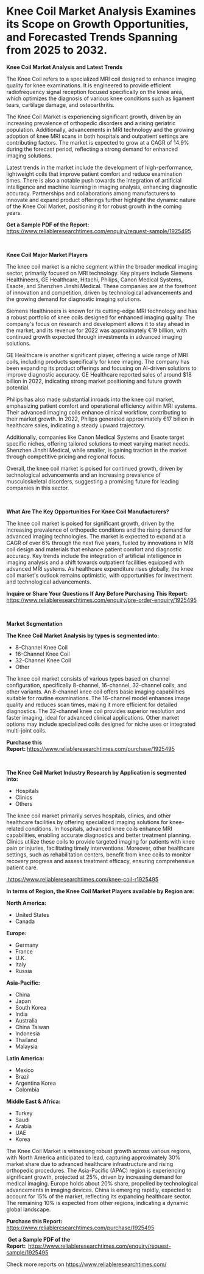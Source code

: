 <p><h1>Knee Coil Market Analysis Examines its Scope on Growth Opportunities, and Forecasted Trends Spanning from 2025 to 2032.</h1></p><p><strong>Knee Coil Market Analysis and Latest Trends</strong></p>
<p><p>The Knee Coil refers to a specialized MRI coil designed to enhance imaging quality for knee examinations. It is engineered to provide efficient radiofrequency signal reception focused specifically on the knee area, which optimizes the diagnosis of various knee conditions such as ligament tears, cartilage damage, and osteoarthritis. </p><p>The Knee Coil Market is experiencing significant growth, driven by an increasing prevalence of orthopedic disorders and a rising geriatric population. Additionally, advancements in MRI technology and the growing adoption of knee MRI scans in both hospitals and outpatient settings are contributing factors. The market is expected to grow at a CAGR of 14.9% during the forecast period, reflecting a strong demand for enhanced imaging solutions.</p><p>Latest trends in the market include the development of high-performance, lightweight coils that improve patient comfort and reduce examination times. There is also a notable push towards the integration of artificial intelligence and machine learning in imaging analysis, enhancing diagnostic accuracy. Partnerships and collaborations among manufacturers to innovate and expand product offerings further highlight the dynamic nature of the Knee Coil Market, positioning it for robust growth in the coming years.</p></p>
<p><strong>Get a Sample PDF of the Report:&nbsp;</strong> <a href="https://www.reliableresearchtimes.com/enquiry/request-sample/1925495?utm_campaign=3041&utm_medium=2&utm_source=Github&utm_content=ia&utm_term=04032025&utm_id=knee-coil">https://www.reliableresearchtimes.com/enquiry/request-sample/1925495</a></p>
<p>&nbsp;</p>
<p><strong>Knee Coil Major Market Players</strong></p>
<p><p>The knee coil market is a niche segment within the broader medical imaging sector, primarily focused on MRI technology. Key players include Siemens Healthineers, GE Healthcare, Hitachi, Philips, Canon Medical Systems, Esaote, and Shenzhen Jinshi Medical. These companies are at the forefront of innovation and competition, driven by technological advancements and the growing demand for diagnostic imaging solutions.</p><p>Siemens Healthineers is known for its cutting-edge MRI technology and has a robust portfolio of knee coils designed for enhanced imaging quality. The company's focus on research and development allows it to stay ahead in the market, and its revenue for 2022 was approximately €19 billion, with continued growth expected through investments in advanced imaging solutions.</p><p>GE Healthcare is another significant player, offering a wide range of MRI coils, including products specifically for knee imaging. The company has been expanding its product offerings and focusing on AI-driven solutions to improve diagnostic accuracy. GE Healthcare reported sales of around $18 billion in 2022, indicating strong market positioning and future growth potential.</p><p>Philips has also made substantial inroads into the knee coil market, emphasizing patient comfort and operational efficiency within MRI systems. Their advanced imaging coils enhance clinical workflow, contributing to their market growth. In 2022, Philips generated approximately €17 billion in healthcare sales, indicating a steady upward trajectory.</p><p>Additionally, companies like Canon Medical Systems and Esaote target specific niches, offering tailored solutions to meet varying market needs. Shenzhen Jinshi Medical, while smaller, is gaining traction in the market through competitive pricing and regional focus.</p><p>Overall, the knee coil market is poised for continued growth, driven by technological advancements and an increasing prevalence of musculoskeletal disorders, suggesting a promising future for leading companies in this sector.</p></p>
<p>&nbsp;</p>
<p><strong>What Are The Key Opportunities For Knee Coil Manufacturers?</strong></p>
<p><p>The knee coil market is poised for significant growth, driven by the increasing prevalence of orthopedic conditions and the rising demand for advanced imaging technologies. The market is expected to expand at a CAGR of over 6% through the next five years, fueled by innovations in MRI coil design and materials that enhance patient comfort and diagnostic accuracy. Key trends include the integration of artificial intelligence in imaging analysis and a shift towards outpatient facilities equipped with advanced MRI systems. As healthcare expenditure rises globally, the knee coil market's outlook remains optimistic, with opportunities for investment and technological advancements.</p></p>
<p><strong>Inquire or Share Your Questions If Any Before Purchasing This Report:</strong> <a href="https://www.reliableresearchtimes.com/enquiry/pre-order-enquiry/1925495?utm_campaign=3041&utm_medium=2&utm_source=Github&utm_content=ia&utm_term=04032025&utm_id=knee-coil">https://www.reliableresearchtimes.com/enquiry/pre-order-enquiry/1925495</a></p>
<p>&nbsp;</p>
<p><strong>Market Segmentation</strong></p>
<p><strong>The Knee Coil Market Analysis by types is segmented into:</strong></p>
<p><ul><li>8-Channel Knee Coil</li><li>16-Channel Knee Coil</li><li>32-Channel Knee Coil</li><li>Other</li></ul></p>
<p><p>The knee coil market consists of various types based on channel configuration, specifically 8-channel, 16-channel, 32-channel coils, and other variants. An 8-channel knee coil offers basic imaging capabilities suitable for routine examinations. The 16-channel model enhances image quality and reduces scan times, making it more efficient for detailed diagnostics. The 32-channel knee coil provides superior resolution and faster imaging, ideal for advanced clinical applications. Other market options may include specialized coils designed for niche uses or integrated multi-joint coils.</p></p>
<p><strong>Purchase this Report:&nbsp;</strong><a href="https://www.reliableresearchtimes.com/purchase/1925495?utm_campaign=3041&utm_medium=2&utm_source=Github&utm_content=ia&utm_term=04032025&utm_id=knee-coil">https://www.reliableresearchtimes.com/purchase/1925495</a></p>
<p>&nbsp;</p>
<p><strong>The Knee Coil Market Industry Research by Application is segmented into:</strong></p>
<p><ul><li>Hospitals</li><li>Clinics</li><li>Others</li></ul></p>
<p><p>The knee coil market primarily serves hospitals, clinics, and other healthcare facilities by offering specialized imaging solutions for knee-related conditions. In hospitals, advanced knee coils enhance MRI capabilities, enabling accurate diagnostics and better treatment planning. Clinics utilize these coils to provide targeted imaging for patients with knee pain or injuries, facilitating timely interventions. Moreover, other healthcare settings, such as rehabilitation centers, benefit from knee coils to monitor recovery progress and assess treatment efficacy, ensuring comprehensive patient care.</p></p>
<p><a href="https://www.reliableresearchtimes.com/knee-coil-r1925495?utm_campaign=3041&utm_medium=2&utm_source=Github&utm_content=ia&utm_term=04032025&utm_id=knee-coil">&nbsp;https://www.reliableresearchtimes.com/knee-coil-r1925495</a></p>
<p><strong>In terms of Region, the Knee Coil Market Players available by Region are:</strong></p>
<p>
    <p> <strong> North America: </strong>
        <ul>
            <li>United States</li>
            <li>Canada</li>
        </ul>
        </p> 
    <p> <strong> Europe: </strong>
        <ul>
            <li>Germany</li>
            <li>France</li>
            <li>U.K.</li>
            <li>Italy</li>
            <li>Russia</li>
        </ul>
        </p> 
    <p> <strong> Asia-Pacific: </strong>
        <ul>
            <li>China</li>
            <li>Japan</li>
            <li>South Korea</li>
            <li>India</li>
            <li>Australia</li>
            <li>China Taiwan</li>
            <li>Indonesia</li>
            <li>Thailand</li>
            <li>Malaysia</li>
        </ul>
        </p> 
    <p> <strong> Latin America: </strong>
        <ul>
            <li>Mexico</li>
            <li>Brazil</li>
            <li>Argentina Korea</li>
            <li>Colombia</li>
        </ul>
        </p> 
    <p> <strong> Middle East & Africa: </strong>
        <ul>
            <li>Turkey</li>
            <li>Saudi</li>
            <li>Arabia</li>
            <li>UAE</li>
            <li>Korea</li>
        </ul>
    </p>
    </p>
<p><p>The Knee Coil Market is witnessing robust growth across various regions, with North America anticipated to lead, capturing approximately 30% market share due to advanced healthcare infrastructure and rising orthopedic procedures. The Asia-Pacific (APAC) region is experiencing significant growth, projected at 25%, driven by increasing demand for medical imaging. Europe holds about 20% share, propelled by technological advancements in imaging devices. China is emerging rapidly, expected to account for 15% of the market, reflecting its expanding healthcare sector. The remaining 10% is expected from other regions, indicating a dynamic global landscape.</p></p>
<p><strong>Purchase this Report: </strong><a href="https://www.reliableresearchtimes.com/purchase/1925495?utm_campaign=3041&utm_medium=2&utm_source=Github&utm_content=ia&utm_term=04032025&utm_id=knee-coil">https://www.reliableresearchtimes.com/purchase/1925495</a></p>
<p>&nbsp;<strong>Get a Sample PDF of the Report:&nbsp;&nbsp;</strong><a href="https://www.reliableresearchtimes.com/enquiry/request-sample/1925495?utm_campaign=3041&utm_medium=2&utm_source=Github&utm_content=ia&utm_term=04032025&utm_id=knee-coil">https://www.reliableresearchtimes.com/enquiry/request-sample/1925495</a></p>
<p><strong></strong></p>
<p>Check more reports on <a href="https://www.reliableresearchtimes.com/?utm_campaign=3041&utm_medium=2&utm_source=Github&utm_content=ia&utm_term=04032025&utm_id=knee-coil">https://www.reliableresearchtimes.com/</a></p>
